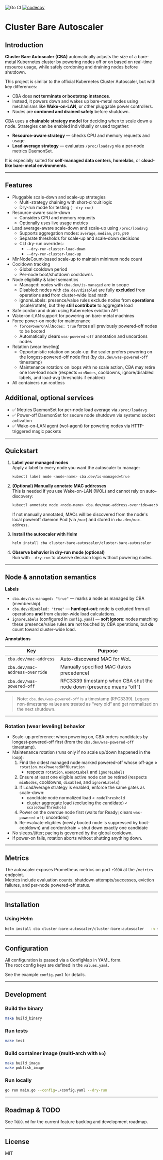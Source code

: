 ![Go CI](https://github.com/docent-net/cluster-bare-autoscaler/actions/workflows/go-test.yaml/badge.svg)
[![codecov](https://codecov.io/gh/docent-net/cluster-bare-autoscaler/branch/main/graph/badge.svg)](https://codecov.io/gh/docent-net/cluster-bare-autoscaler)

# Cluster Bare Autoscaler

## Introduction

**Cluster Bare Autoscaler (CBA)** automatically adjusts the size of a bare-metal Kubernetes cluster by powering nodes off or on based on real-time resource usage, while safely cordoning and draining nodes before shutdown.

This project is similar to the official Kubernetes Cluster Autoscaler, but with key differences:
- CBA does **not terminate or bootstrap instances**.
- Instead, it powers down and wakes up bare-metal nodes using mechanisms like **Wake-on-LAN**, or other pluggable power controllers.
- Nodes are **cordoned and drained safely** before shutdown.

CBA uses a **chainable strategy model** for deciding when to scale down a node. Strategies can be enabled individually or used together:
- **Resource-aware strategy** — checks CPU and memory requests and usage.
- **Load average strategy** — evaluates `/proc/loadavg` via a per-node metrics DaemonSet.

It is especially suited for **self-managed data centers**, **homelabs**, or **cloud-like bare-metal environments**.

---

## Features

- Pluggable scale-down and scale-up strategies  
  - Multi-strategy chaining with short-circuit logic  
  - Dry-run mode for testing (`--dry-run`)  
- Resource-aware scale-down  
  - Considers CPU and memory requests  
  - Optionally uses live usage metrics  
- Load average-aware scale-down and scale-up using `/proc/loadavg`  
  - Supports aggregation modes: `average`, `median`, `p75`, `p90`  
  - Separate thresholds for scale-up and scale-down decisions  
  - CLI dry-run overrides:  
    - `--dry-run-cluster-load-down`  
    - `--dry-run-cluster-load-up`  
- MinNodeCount-based scale-up to maintain minimum node count  
- Cooldown tracking  
  - Global cooldown period  
  - Per-node boot/shutdown cooldowns  
- Node eligibility & label semantics
    - Managed: nodes with `cba.dev/is-managed` are in scope
    - Disabled: nodes with `cba.dev/disabled` are fully **excluded** from operations **and** from cluster-wide load math
    - ignoreLabels: presence/value rules exclude nodes from **operations** (scale/rotate), but they **still contribute** to aggregate load
- Safe cordon and drain using Kubernetes eviction API  
- Wake-on-LAN support for powering on bare-metal machines  
- Force power-on mode for maintenance
  - `forcePowerOnAllNodes: true` forces all previously powered-off nodes to be booted
  - Automatically clears `was-powered-off` annotation and uncordons nodes
- Rotation (wear leveling)
    - Opportunistic rotation on scale-up: the scaler prefers powering on the longest-powered-off node first (by `cba.dev/was-powered-off` timestamp)
    - Maintenance rotation: on loops with no scale action, CBA may retire one low-load node (respects `minNodes`, cooldowns, ignore/disabled labels, and load-avg thresholds if enabled)
- All containers run rootless


## Additional, optional services

- ✅ Metrics DaemonSet for per-node load average via `/proc/loadavg`  
- ✅ Power-off DaemonSet for secure node shutdown via systemd socket activation  
- ✅ Wake-on-LAN agent (wol-agent) for powering nodes via HTTP-triggered magic packets  

---

## Quickstart

1. **Label your managed nodes**  
   Apply a label to every node you want the autoscaler to manage:

   ```bash
   kubectl label node <node-name> cba.dev/is-managed=true
   ```

2. **(Optional) Manually annotate MAC addresses**  
   This is needed if you use Wake-on-LAN (WOL) and cannot rely on auto-discovery:

   ```bash
   kubectl annotate node <node-name> cba.dev/mac-address-override=aa:bb:cc:dd:ee:ff
   ```

   If not manually annotated, MACs will be discovered from the node's local poweroff daemon Pod (via `/mac`) and stored in `cba.dev/mac-address`.

3. **Install the autoscaler with Helm**  

   ```bash
   helm install cba cluster-bare-autoscaler/cluster-bare-autoscaler      -n <namespace>      -f values.yaml
   ```

4. **Observe behavior in dry-run mode (optional)**  
   Run with `--dry-run` to observe decision logic without powering nodes.

---

## Node & annotation semantics

**Labels**

- `cba.dev/is-managed: "true"` — marks a node as managed by CBA (membership).
- `cba.dev/disabled: "true"` — **hard opt-out**: node is excluded from all operations **and** from cluster-wide load calculations.
- `ignoreLabels` (configured in `config.yaml`) — **soft ignore**: nodes matching these presence/value rules are not touched by CBA operations, but **do** count toward cluster-wide load.

**Annotations**

| Key                               | Purpose                                                                 |
|-----------------------------------|-------------------------------------------------------------------------|
| `cba.dev/mac-address`             | Auto-discovered MAC for WoL                                            |
| `cba.dev/mac-address-override`    | Manually specified MAC (takes precedence)                               |
| `cba.dev/was-powered-off`         | RFC3339 timestamp when CBA shut the node down (presence means “off”)   |

> Note: `cba.dev/was-powered-off` is a timestamp (RFC3339). Legacy non-timestamp values are treated as “very old” and get normalized on the next shutdown.

---

### Rotation (wear leveling) behavior

- Scale-up preference: when powering on, CBA orders candidates by longest-powered-off first (from the `cba.dev/was-powered-off` timestamp).
- Maintenance rotation (runs only if no scale up/down happened in the loop):
    1) Find the oldest managed node marked powered-off whose off-age ≥ `rotation.maxPoweredOffDuration`
        - respects `rotation.exemptLabel` and `ignoreLabels`
    2) Ensure at least one eligible active node can be retired (respects `minNodes`, cooldowns, `disabled`, and `ignoreLabels`)
    3) If LoadAverage strategy is enabled, enforce the same gates as scale-down:
        - candidate node normalized load `< nodeThreshold`
        - cluster aggregate load (excluding the candidate) `< scaleDownThreshold`
    4) Power on the overdue node first (waits for Ready; clears `was-powered-off`; uncordons)
    5) Re-evaluate eligibles (newly booted node is suppressed by boot-cooldown) and cordon/drain + shut down exactly one candidate
- No sleeps/jitter; pacing is governed by the global cooldown.
- If power-on fails, rotation aborts without shutting anything down.


---


## Metrics

The autoscaler exposes Prometheus metrics on port `:9090` at the `/metrics` endpoint.  
Metrics include evaluation counts, shutdown attempts/successes, eviction failures, and per-node powered-off status.

---

## Installation

### Using Helm

```bash
helm install cba cluster-bare-autoscaler/cluster-bare-autoscaler   -n <namespace>   -f values.yaml
```

---

## Configuration

All configuration is passed via a ConfigMap in YAML form.  
The root config keys are defined in the `values.yaml`.

See the example `config.yaml` for details.

---

## Development

### Build the binary

```bash
make build_binary
```

### Run tests

```bash
make test
```

### Build container image (multi-arch with `ko`)

```bash
make build_image
make publish_image
```

### Run locally

```bash
go run main.go --config=./config.yaml --dry-run
```

---

## Roadmap & TODO

See `TODO.md` for the current feature backlog and development roadmap.

---

## License

MIT